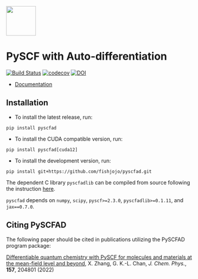 <div align="left">
  <img src="https://fishjojo.github.io/pyscfad/_static/pyscfad_logo.svg" height="80px"/>
</div>

PySCF with Auto-differentiation
===============================

[![Build Status](https://github.com/fishjojo/pyscfad/workflows/CI/badge.svg)](https://github.com/fishjojo/pyscfad/actions?query=workflow%3ACI)
[![codecov](https://codecov.io/gh/fishjojo/pyscfad/branch/main/graph/badge.svg?token=NLSWGI0PLE)](https://codecov.io/gh/fishjojo/pyscfad)
[![DOI](https://zenodo.org/badge/DOI/10.5281/zenodo.6960749.svg)](https://doi.org/10.5281/zenodo.6960749)

* [Documentation](https://fishjojo.github.io/pyscfad/index.html)

Installation
------------

* To install the latest release, run:
```
pip install pyscfad
```

* To install the CUDA compatible version, run:
```
pip install pyscfad[cuda12]
```

* To install the development version, run:
```
pip install git+https://github.com/fishjojo/pyscfad.git
```
The dependent C library `pyscfadlib` can be compiled from source following the instruction
[here](https://fishjojo.github.io/pyscfad/getting_started/install.html#installing-pyscfadlib).


`pyscfad` depends on
`numpy`, `scipy`,
`pyscf>=2.3.0`,
`pyscfadlib>=0.1.11`, and
`jax==0.7.0`.

Citing PySCFAD
--------------
The following paper should be cited in publications utilizing the PySCFAD program package:

[Differentiable quantum chemistry with PySCF for molecules and materials at the mean-field level and beyond](https://doi.org/10.1063/5.0118200), 
X. Zhang, G. K.-L. Chan, *J. Chem. Phys.*, **157**, 204801 (2022)
